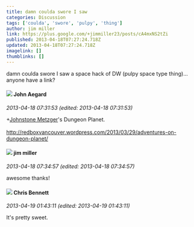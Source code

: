 ```yaml
---
title: damn coulda swore I saw
categories: Discussion
tags: ['coulda', 'swore', 'pulpy', 'thing']
author: jim miller
link: https://plus.google.com/+jimmiller23/posts/cA4mxNS2tZi
published: 2013-04-18T07:27:24.718Z
updated: 2013-04-18T07:27:24.718Z
imagelink: []
thumblinks: []
---
```


damn coulda swore I saw a space hack of DW (pulpy space type thing)... anyone have a link?
<div id='comment z12qthx5uk2ryb5ym04cj5zyysasi3touxw0k'>
  <h4><img src='{{site.baseurl}}//images/avatars/113677679278469240206_photo.jpg'> John Aegard</h4>
      <p><cite>2013-04-18 07:31:53 (edited: 2013-04-18 07:31:53)</cite></p>
        <p><span class="proflinkWrapper"><span class="proflinkPrefix">+</span><a class="proflink" href="https://plus.google.com/113864117304127544117" oid="113864117304127544117">Johnstone Metzger</a></span>&#39;s Dungeon Planet.<br /><br /><a href="http://redboxvancouver.wordpress.com/2013/03/29/adventures-on-dungeon-planet/" class="ot-anchor">http://redboxvancouver.wordpress.com/2013/03/29/adventures-on-dungeon-planet/</a></p>
</div>
        

<div id='comment z12qthx5uk2ryb5ym04cj5zyysasi3touxw0k'>
  <h4><img src='{{site.baseurl}}//images/avatars/118316549043458073540_photo.jpg'> jim miller</h4>
      <p><cite>2013-04-18 07:34:57 (edited: 2013-04-18 07:34:57)</cite></p>
        <p>awesome thanks!</p>
</div>
        

<div id='comment z12qthx5uk2ryb5ym04cj5zyysasi3touxw0k'>
  <h4><img src='{{site.baseurl}}//images/avatars/118281161314909153080_photo.jpg'> Chris Bennett</h4>
      <p><cite>2013-04-19 01:43:11 (edited: 2013-04-19 01:43:11)</cite></p>
        <p>It&#39;s pretty sweet.</p>
</div>
        